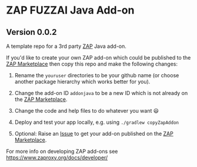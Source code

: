 # ZAP FUZZAI Java Add-on 

## Version 0.0.2

A template repo for a 3rd party [ZAP](https://www.zaproxy.org) Java add-on.

If you'd like to create your own ZAP add-on which could be published to the [ZAP Marketplace](https://www.zaproxy.org/addons/) then copy this repo and make the following changes:

1. Rename the `youruser` directories to be your github name (or choose another package hierarchy which works better for you).

1. Change the add-on ID `addonjava` to be a new ID which is not already on the [ZAP Marketplace](https://www.zaproxy.org/addons/).

1. Change the code and help files to do whatever you want :smiley:

1. Deploy and test your app locally, e.g. using `./gradlew copyZapAddon`

1. Optional: Raise an [Issue](https://github.com/zaproxy/zaproxy/issues/new?assignees=&labels=marketplace&template=third-party-addon.yml) to get your add-on published on the [ZAP Marketplace](https://www.zaproxy.org/addons/).

For more info on developing ZAP add-ons see https://www.zaproxy.org/docs/developer/
